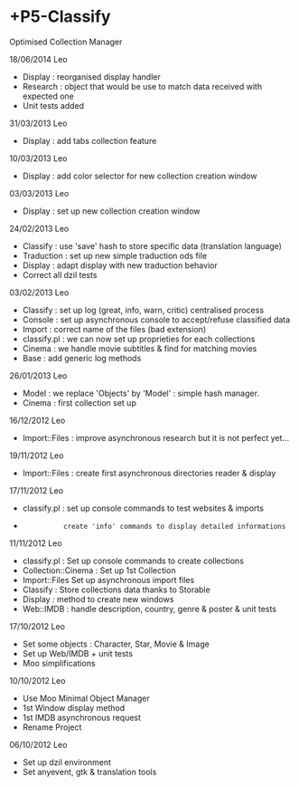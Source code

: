 +P5-Classify
=============

Optimised Collection Manager

18/06/2014 Leo
 * Display : reorganised display handler
 * Research : object that would be use to match data received with expected one
 * Unit tests added

31/03/2013 Leo
* Display : add tabs collection feature

10/03/2013 Leo
* Display : add color selector for new collection creation window

03/03/2013 Leo
* Display : set up new collection creation window

24/02/2013 Leo
* Classify : use 'save' hash to store specific data (translation language)
* Traduction : set up new simple traduction ods file
* Display : adapt display with new traduction behavior
* Correct all dzil tests

03/02/2013 Leo
* Classify : set up log (great, info, warn, critic) centralised process
* Console : set up asynchronous console to accept/refuse classified data
* Import : correct name of the files (bad extension)
* classify.pl : we can now set up proprieties for each collections
* Cinema : we handle movie subtitles & find for matching movies
* Base : add generic log methods

26/01/2013 Leo
* Model : we replace 'Objects' by 'Model' : simple hash manager.
* Cinema : first collection set up

16/12/2012 Leo
* Import::Files : improve asynchronous research but it is not perfect yet...

19/11/2012 Leo
* Import::Files : create first asynchronous directories reader & display

17/11/2012 Leo
* classify.pl : set up console commands to test websites & imports
*               create 'info' commands to display detailed informations

11/11/2012 Leo
* classify.pl : Set up console commands to create collections
* Collection::Cinema : Set up 1st Collection
* Import::Files Set up asynchronous import files
* Classify : Store collections data thanks to Storable
* Display : method to create new windows
* Web::IMDB : handle description, country, genre & poster & unit tests

17/10/2012 Leo
* Set some objects : Character, Star, Movie & Image
* Set up Web/IMDB + unit tests
* Moo simplifications

10/10/2012 Leo
* Use Moo Minimal Object Manager
* 1st Window display method
* 1st IMDB asynchronous request
* Rename Project

06/10/2012 Leo
* Set up dzil environment
* Set anyevent, gtk & translation tools
